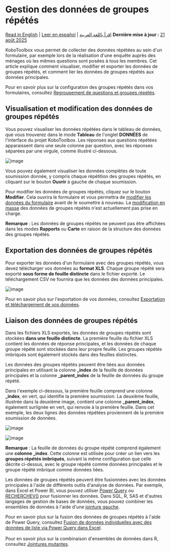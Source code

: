 # Gestion des données de groupes répétés
<a href="../managing_repeat_groups.html">Read in English</a> | <a href="../es/managing_repeat_groups.html">Leer en español</a> | <a href="../ar/managing_repeat_groups.html">اقرأ باللغة العربية</a>
**Dernière mise à jour :** <a href="https://github.com/kobotoolbox/docs/blob/cb137e68b19147fcd0331a6f7919f5563dcebeca/source/managing_repeat_groups.md" class="reference">21 août 2025</a>

KoboToolbox vous permet de collecter des données répétées au sein d'un formulaire, par exemple lors de la réalisation d'une enquête auprès des ménages où les mêmes questions sont posées à tous les membres. Cet article explique comment visualiser, modifier et exporter les données de groupes répétés, et comment lier les données de groupes répétés aux données principales.

<p class="note">
  Pour en savoir plus sur la configuration des groupes répétés dans vos formulaires, consultez <a href="group_repeat.html">Regroupement de questions et groupes répétés</a>.
</p>

## Visualisation et modification des données de groupes répétés
Vous pouvez visualiser les données répétées dans le tableau de données, que vous trouverez dans le mode **Tableau** de l'onglet **DONNÉES** de l'interface du projet KoboToolbox. Les réponses aux questions répétées apparaissent dans une seule colonne par question, avec les réponses séparées par une virgule, comme illustré ci-dessous.

 ![image](/images/managing_repeat_groups/data_table.png) 

Vous pouvez également visualiser les données complètes de toute soumission donnée, y compris chaque répétition des groupes répétés, en cliquant sur le bouton <i class="k-icon-view"></i>**Ouvrir** à gauche de chaque soumission.

Pour modifier les données de groupes répétés, cliquez sur le bouton <i class="k-icon-edit"></i>**Modifier**. Cela ouvrira le formulaire et vous permettra de [modifier les données du formulaire](howto_edit_single_submissions.md) avant de le soumettre à nouveau. La [modification en masse](howto_edit_multiple_submissions.md) des données de groupes répétés n'est actuellement pas prise en charge.

<p class="note">
  <b>Remarque</b> : Les données de groupes répétés ne peuvent pas être affichées dans les modes <b>Rapports</b> ou <b>Carte</b> en raison de la structure des données des groupes répétés.
</p>

## Exportation des données de groupes répétés
Pour exporter les données d'un formulaire avec des groupes répétés, vous devez télécharger vos données au **format XLS**. Chaque groupe répété sera exporté **sous forme de feuille distincte** dans le fichier exporté. Le téléchargement CSV ne fournira que les données des données principales.

![image](/images/managing_repeat_groups/download.png)

<p class="note"> 
    Pour en savoir plus sur l'exportation de vos données, consultez <a href="export_download.html">Exportation et téléchargement de vos données</a>.
</p>

## Liaison des données de groupes répétés
Dans les fichiers XLS exportés, les données de groupes répétés sont stockées **dans une feuille distincte**. La première feuille du fichier XLS contient les données de réponse principales, et les données de chaque groupe répété sont stockées dans leur propre feuille. Les groupes répétés imbriqués sont également stockés dans des feuilles distinctes.

Les données des groupes répétés peuvent être liées aux données principales en utilisant la colonne **_index** de la feuille de données principales et la colonne **_parent_index** de la feuille de données du groupe répété.

Dans l'exemple ci-dessous, la première feuille comprend une colonne **_index**, en vert, qui identifie la première soumission. La deuxième feuille, illustrée dans la deuxième image, contient une colonne **_parent_index**, également surlignée en vert, qui renvoie à la première feuille. Dans cet exemple, les deux lignes des données répétées proviennent de la première soumission de données.

![image](/images/managing_repeat_groups/main_data.png)

![image](/images/managing_repeat_groups/repeat_group_data.png)

<p class="note">
  <b>Remarque</b> : La feuille de données du groupe répété comprend également une <b>colonne _index</b>. Cette colonne est utilisée pour créer un lien vers les <b>groupes répétés imbriqués</b>, suivant la même configuration que celle décrite ci-dessus, avec le groupe répété comme données principales et le groupe répété imbriqué comme données liées.
</p>

Les données de groupes répétés peuvent être fusionnées avec les données principales à l'aide de différents outils d'analyse de données. Par exemple, dans Excel et Power BI, vous pouvez utiliser [Power Query](https://learn.microsoft.com/fr-fr/power-query/power-query-what-is-power-query) ou [RECHERCHEV()](https://support.microsoft.com/fr-fr/office/fonction-recherchev-0bbc8083-26fe-4963-8ab8-93a18ad188a1) pour fusionner les données. Dans SQL, R, SAS et d'autres langages de gestion de bases de données, vous pouvez combiner les ensembles de données à l'aide d'une [jointure gauche](https://learn.microsoft.com/fr-fr/sql/relational-databases/performance/joins?view=sql-server-ver17).

<p class="note">
  Pour en savoir plus sur la fusion des données de groupes répétés à l'aide de Power Query, consultez <a href="https://support.kobotoolbox.org/fr/merging_dataset_excel_power_query.html?highlight=power+query">Fusion de données individuelles avec des données de liste via Power Query dans Excel</a>.<br><br>Pour en savoir plus sur la combinaison d'ensembles de données dans R, consultez <a href="https://dplyr.tidyverse.org/reference/mutate-joins.html">Jointures mutantes</a>.
</p>